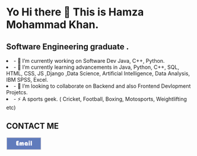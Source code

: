 <h1>
Yo Hi there 👋 This is Hamza Mohammad Khan.
</h1>

<h2> Software Engineering graduate . </h2>

<li> - 🔭 I’m currently working on Software Dev Java, C++, Python. </li>
<div class="text-align:center">
<li> - 🌱 I’m currently learning advancements in Java, Python, C++, SQL, HTML, CSS, JS ,Django ,Data Science, Artificial Intelligence, Data Analysis, IBM SPSS, Excel.</li>
</div>
<li> - 👯 I’m looking to collaborate on Backend and also Frontend Devlopment Projetcs.</li>
<li> - ⚡ A sports geek. ( Cricket, Football, Boxing, Motosports, Weightlifting etc) </li>
<p>
<h2>CONTACT ME</h2>
  <a href="mailto:hamzamohammadkhan@gmail.com" target="_blank"><img src="https://github.com/HamzaMohammadKhan/HamzaMohammadKhan/blob/main/logo.png"></a>
</p>
